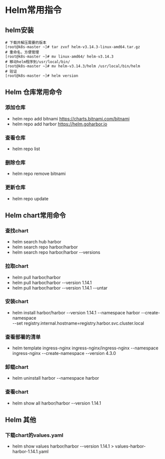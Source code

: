 # Helm常用指令

## helm安装
```shell
# 下载并解压需要的版本
[root@k8s-master ~]# tar zvxf helm-v3.14.3-linux-amd64.tar.gz
# 重命名，方便管理
[root@k8s-master ~]# mv linux-amd64/ helm-v3.14.3
# 移动helm程序到/usr/local/bin/
[root@k8s-master ~]# mv helm-v3.14.3/helm /usr/local/bin/helm
# 验证
[root@k8s-master ~]# helm version
```

## Helm 仓库常用命令
### 添加仓库
- helm repo add bitnami https://charts.bitnami.com/bitnami
- helm repo add harbor https://helm.goharbor.io
### 查看仓库
- helm repo list
### 删除仓库
- helm repo remove bitnami
### 更新仓库
- helm repo update

## Helm chart常用命令
### 查找chart
- helm search hub harbor
- helm search repo harbor/harbor
- helm search repo harbor/harbor --versions
### 拉取chart
- helm pull harbor/harbor
- helm pull harbor/harbor --version 1.14.1
- helm pull harbor/harbor --version 1.14.1 --untar
### 安装chart
- helm install harbor/harbor --version 1.14.1 --namespace harbor --create-namespace \
  --set registry.internal.hostname=registry.harbor.svc.cluster.local
### 查看部署的清单
- helm template ingress-nginx ingress-nginx/ingress-nginx --namespace ingress-nginx --create-namespace --version 4.3.0
### 卸载chart
- helm uninstall harbor --namespace harbor
### 查看chart
- helm show all harbor/harbor --version 1.14.1

## Helm 其他
### 下载chart的values.yaml
- helm show values harbor/harbor --version 1.14.1 > values-harbor-harbor-1.14.1.yaml
